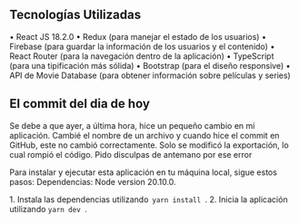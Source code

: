 ## Tecnologías Utilizadas

•⁠  ⁠React JS 18.2.0
•⁠  ⁠Redux (para manejar el estado de los usuarios)
•⁠  ⁠Firebase (para guardar la información de los usuarios y el contenido)
•⁠  ⁠React Router (para la navegación dentro de la aplicación)
•⁠  ⁠TypeScript (para una tipificación más sólida)
•⁠  ⁠Bootstrap (para el diseño responsive)
•⁠  ⁠API de Movie Database (para obtener información sobre películas y series)


## El commit del dia de hoy

Se debe a que ayer, a última hora, hice un pequeño cambio en mi aplicación.
Cambié el nombre de un archivo y cuando hice el commit en GitHub, 
este no cambió correctamente. Solo se modificó la exportación, 
lo cual rompió el código. Pido disculpas de antemano por ese error





Para instalar y ejecutar esta aplicación en tu máquina local, sigue estos pasos:
Dependencias:
Node version 20.10.0.

1.⁠ ⁠Instala las dependencias utilizando ⁠ `yarn install `.
2.⁠ ⁠Inicia la aplicación utilizando `yarn dev `.
